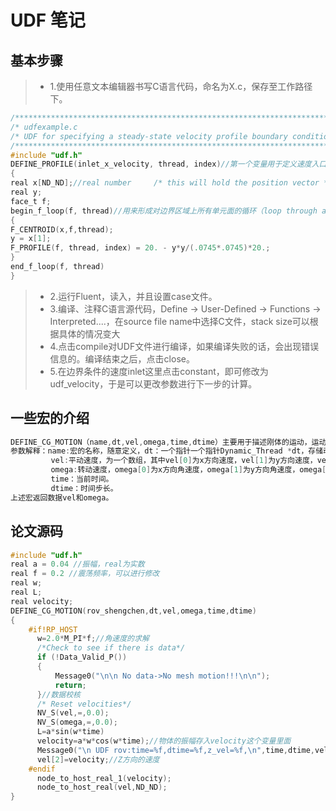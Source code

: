 # UDF 笔记
## 基本步骤
>* 1.使用任意文本编辑器书写C语言代码，命名为X.c，保存至工作路径下。
```C
/*************************************************************************/
/* udfexample.c                                                          */
/* UDF for specifying a steady-state velocity profile boundary condition */
/*************************************************************************/
#include "udf.h"
DEFINE_PROFILE(inlet_x_velocity, thread, index)//第一个变量用于定义速度入口的函数，名称可以任意指定。
{
real x[ND_ND];//real number		/* this will hold the position vector */
real y;
face_t f;
begin_f_loop(f, thread)//用来形成对边界区域上所有单元面的循环（loop through all cell faces in the boundary zone）
{
F_CENTROID(x,f,thread);
y = x[1];
F_PROFILE(f, thread, index) = 20. - y*y/(.0745*.0745)*20.;
}
end_f_loop(f, thread)
}
```
>* 2.运行Fluent，读入，并且设置case文件。
>* 3.编译、注释C语言源代码，Define -> User-Defined -> Functions -> Interpreted....，在source file name中选择C文件，stack size可以根据具体的情况变大
>* 4.点击compile对UDF文件进行编译，如果编译失败的话，会出现错误信息的。编译结束之后，点击close。
>* 5.在边界条件的速度inlet这里点击constant，即可修改为udf_velocity，于是可以更改参数进行下一步的计算。
## 一些宏的介绍
```C
DEFINE_CG_MOTION（name,dt,vel,omega,time,dtime）主要用于描述刚体的运动，运动过程中物体的几何形状不会发生改变，只是质心位置改变
参数解释：name:宏的名称，随意定义，dt：一个指针一个指针Dynamic_Thread *dt，存储动网格属性，通常不需要用户干预。
         vel:平动速度，为一个数组，其中vel[0]为x方向速度，vel[1]为y方向速度，vel[2]为z方向速度。
         omega:转动速度，omega[0]为x方向角速度，omega[1]为y方向角速度，omega[2]为z方向角速度。
         time：当前时间。
         dtime：时间步长。
上述宏返回数据vel和omega。
```

## 论文源码
```C
#include "udf.h"
real a = 0.04 //振幅，real为实数
real f = 0.2 //震荡频率，可以进行修改
real w;
real L;
real velocity;
DEFINE_CG_MOTION(rov_shengchen,dt,vel,omega,time,dtime)
{
    #if!RP_HOST
      w=2.0*M_PI*f;//角速度的求解
      /*Check to see if there is data*/
      if (!Data_Valid_P())
      {
          Message0("\n\n No data->No mesh motion!!!\n\n");
          return;
      }//数据校核
      /* Reset velocities*/
      NV_S(vel,=,0.0);
      NV_S(omega,=,0.0);
      L=a*sin(w*time)
      velocity=a*w*cos(w*time);//物体的振幅存入velocity这个变量里面
      Message0("\n UDF rov:time=%f,dtime=%f,z_vel=%f,\n",time,dtime,velo);
      vel[2]=velocity;//Z方向的速度
    #endif
      node_to_host_real_1(velocity);
      node_to_host_real(vel,ND_ND);
}
```
